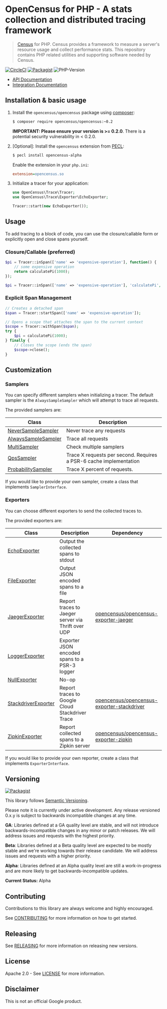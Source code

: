# OpenCensus for PHP - A stats collection and distributed tracing framework

> [Census][census-org] for PHP. Census provides a framework to measure a
server's resource usage and collect performance stats. This repository contains
PHP related utilities and supporting software needed by Census.

[![CircleCI](https://circleci.com/gh/census-instrumentation/opencensus-php.svg?style=svg)](https://circleci.com/gh/census-instrumentation/opencensus-php)
[![Packagist](https://img.shields.io/packagist/v/opencensus/opencensus.svg)](https://packagist.org/packages/opencensus/opencensus)
![PHP-Version](https://img.shields.io/packagist/php-v/opencensus/opencensus.svg)

* [API Documentation][api-docs]
* [Integration Documentation][integration-docs]

## Installation & basic usage

1. Install the `opencensus/opencensus` package using [composer][composer]:

    ```bash
    $ composer require opencensus/opencensus:~0.2
    ```

    **IMPORTANT: Please ensure your version is >= 0.2.0**. There is a potential security
    vulnerability in < 0.2.0.

1. [Optional]: Install the `opencensus` extension from [PECL][pecl]:

    ```bash
    $ pecl install opencensus-alpha
    ```
   Enable the extension in your `php.ini`:

    ```ini
    extension=opencensus.so
    ```

1. Initialize a tracer for your application:

    ```php
    use OpenCensus\Trace\Tracer;
    use OpenCensus\Trace\Exporter\EchoExporter;

    Tracer::start(new EchoExporter());
    ```

## Usage

To add tracing to a block of code, you can use the closure/callable form or
explicitly open and close spans yourself.

### Closure/Callable (preferred)

```php
$pi = Tracer::inSpan(['name' => 'expensive-operation'], function() {
    // some expensive operation
    return calculatePi(1000);
});

$pi = Tracer::inSpan(['name' => 'expensive-operation'], 'calculatePi', [1000]);
```

### Explicit Span Management

```php
// Creates a detached span
$span = Tracer::startSpan(['name' => 'expensive-operation']);

// Opens a scope that attaches the span to the current context
$scope = Tracer::withSpan($span);
try {
    $pi = calculatePi(1000);
} finally {
    // Closes the scope (ends the span)
    $scope->close();
}
```

## Customization

### Samplers

You can specify different samplers when initializing a tracer. The default
sampler is the `AlwaysSampleSampler` which will attempt to trace all requests.

The provided samplers are:

| Class | Description |
| ----- | ----------- |
| [NeverSampleSampler][never-sampler] | Never trace any requests |
| [AlwaysSampleSampler][always-sampler] | Trace all requests |
| [MultiSampler][multi-sampler] | Check multiple samplers |
| [QpsSampler][qps-sampler] | Trace X requests per second. Requires a PSR-6 cache implementation |
| [ProbabilitySampler][probability-sampler] | Trace X percent of requests. |

If you would like to provide your own sampler, create a class that implements
`SamplerInterface`.

### Exporters

You can choose different exporters to send the collected traces to.

The provided exporters are:

| Class | Description | Dependency |
| ----- | ----------- | ---------- |
| [EchoExporter][echo-exporter] | Output the collected spans to stdout | |
| [FileExporter][file-exporter] | Output JSON encoded spans to a file | |
| [JaegerExporter][jaeger-exporter] | Report traces to Jaeger server via Thrift over UDP | [opencensus/opencensus-exporter-jaeger][jaeger-packagist] |
| [LoggerExporter][logger-exporter] | Exporter JSON encoded spans to a PSR-3 logger | |
| [NullExporter][null-exporter] | No-op | |
| [StackdriverExporter][stackdriver-exporter] | Report traces to Google Cloud Stackdriver Trace | [opencensus/opencensus-exporter-stackdriver][stackdriver-packagist] |
| [ZipkinExporter][zipkin-exporter] | Report collected spans to a Zipkin server | [opencensus/opencensus-exporter-zipkin][zipkin-packagist] |

If you would like to provide your own reporter, create a class that implements
`ExporterInterface`.

## Versioning

[![Packagist](https://img.shields.io/packagist/v/opencensus/opencensus.svg)](https://packagist.org/packages/opencensus/opencensus)

This library follows [Semantic Versioning][semver].

Please note it is currently under active development. Any release versioned
0.x.y is subject to backwards incompatible changes at any time.

**GA**: Libraries defined at a GA quality level are stable, and will not
introduce backwards-incompatible changes in any minor or patch releases. We will
address issues and requests with the highest priority.

**Beta**: Libraries defined at a Beta quality level are expected to be mostly
stable and we're working towards their release candidate. We will address issues
and requests with a higher priority.

**Alpha**: Libraries defined at an Alpha quality level are still a
work-in-progress and are more likely to get backwards-incompatible updates.

**Current Status:** Alpha


## Contributing

Contributions to this library are always welcome and highly encouraged.

See [CONTRIBUTING](CONTRIBUTING.md) for more information on how to get started.

## Releasing

See [RELEASING](RELEASING.md) for more information on releasing new versions.

## License

Apache 2.0 - See [LICENSE](LICENSE) for more information.

## Disclaimer

This is not an official Google product.

[census-org]: https://github.com/census-instrumentation
[api-docs]: https://opencensus.io/api/php/api/master/
[integration-docs]: https://opencensus.io/api/php
[composer]: https://getcomposer.org/
[pecl]: https://pecl.php.net/
[never-sampler]: https://opencensus.io/api/php/api/master/OpenCensus/Trace/Sampler/NeverSampleSampler.html
[always-sampler]: https://opencensus.io/api/php/api/master/OpenCensus/Trace/Sampler/NeverSampleSampler.html
[multi-sampler]: https://opencensus.io/api/php/api/master/OpenCensus/Trace/Sampler/MultiSampler.html
[qps-sampler]: https://opencensus.io/api/php/api/master/OpenCensus/Trace/Sampler/NeverSampleSampler.html
[probability-sampler]: https://opencensus.io/api/php/api/master/OpenCensus/Trace/Sampler/NeverSampleSampler.html
[echo-exporter]: https://opencensus.io/api/php/api/master/OpenCensus/Trace/Exporter/EchoExporter.html
[file-exporter]: https://opencensus.io/api/php/api/master/OpenCensus/Trace/Exporter/FileExporter.html
[jaeger-exporter]: https://github.com/census-instrumentation/opencensus-php-exporter-jaeger
[jaeger-packagist]: https://packagist.org/packages/opencensus/opencensus-exporter-jaeger
[logger-exporter]: https://opencensus.io/api/php/api/master/OpenCensus/Trace/Exporter/LoggerExporter.html
[null-exporter]: https://opencensus.io/api/php/api/master/OpenCensus/Trace/Exporter/NullExporter.html
[stackdriver-exporter]: https://github.com/census-instrumentation/opencensus-php-exporter-stackdriver
[stackdriver-packagist]: https://packagist.org/packages/opencensus/opencensus-exporter-stackdriver
[zipkin-exporter]: https://github.com/census-instrumentation/opencensus-php-exporter-zipkin
[zipkin-packagist]: https://packagist.org/packages/opencensus/opencensus-exporter-zipkin
[semver]: http://semver.org/
